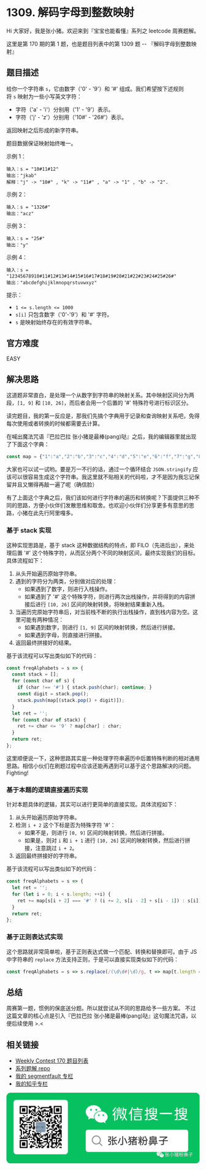 # 1309. 解码字母到整数映射

Hi 大家好，我是张小猪。欢迎来到『宝宝也能看懂』系列之 leetcode 周赛题解。

这里是第 170 期的第 1 题，也是题目列表中的第 1309 题 -- 『解码字母到整数映射』

## 题目描述

给你一个字符串 `s`，它由数字（'0' - '9'）和 '#' 组成。我们希望按下述规则将 `s` 映射为一些小写英文字符：

- 字符（'a' - 'i'）分别用（'1' - '9'）表示。
- 字符（'j' - 'z'）分别用（'10#' - '26#'）表示。

返回映射之后形成的新字符串。

题目数据保证映射始终唯一。

示例 1：

```shell
输入：s = "10#11#12"
输出："jkab"
解释："j" -> "10#" , "k" -> "11#" , "a" -> "1" , "b" -> "2".
```

示例 2：

```shell
输入：s = "1326#"
输出："acz"
```

示例 3：

```shell
输入：s = "25#"
输出："y"
```

示例 4：

```shell
输入：s = "12345678910#11#12#13#14#15#16#17#18#19#20#21#22#23#24#25#26#"
输出："abcdefghijklmnopqrstuvwxyz"
```

提示：

- `1 <= s.length <= 1000`
- `s[i]` 只包含数字（'0'-'9'）和 '#' 字符。
- `s` 是映射始终存在的有效字符串。

## 官方难度

EASY

## 解决思路

这道题非常直白，是处理一个从数字到字符串的映射关系。其中映射区间分为两段，`[1, 9]` 和 `[10, 26]`，而后者会用一个后置的 '#' 特殊符号进行标识区分。

读完题目，我的第一反应是，那我们先搞个字典用于记录和查询映射关系吧，免得每次使用或者转换的时候都需要去计算。

在喊出魔法咒语『巴拉巴拉 张小猪是最棒(pang)哒』之后，我的编辑器里就出现了下面这个字典：

```js
const map = {"1":"a","2":"b","3":"c","4":"d","5":"e","6":"f","7":"g","8":"h","9":"i","10":"j","11":"k","12":"l","13":"m","14":"n","15":"o","16":"p","17":"q","18":"r","19":"s","20":"t","21":"u","22":"v","23":"w","24":"x","25":"y","26":"z"};
```

大家也可以试一试哟。要是万一不行的话，通过一个循环结合 `JSON.stringify` 应该可以很容易生成这个字符串。我这里就不贴相关的代码啦，才不是因为我忘记保留并且又懒得再敲一遍了呢（确信脸）

有了上面这个字典之后，我们该如何进行字符串的遍历和转换呢？下面提供三种不同的思路，方便小伙伴们发散思维和取舍。也欢迎小伙伴们分享更多有意思的思路，小猪在此先行阿里嘎多。

### 基于 stack 实现

这种实现思路是，基于 stack 这种数据结构的特点，即 FILO（先进后出），来处理后置 '#' 这个特殊字符，从而区分两个不同的映射区间，最终实现我们的目标。具体流程如下：

1. 从头开始遍历原始字符串。
2. 遇到的字符分为两类，分别做对应的处理：
   - 如果遇到了数字，则进行入栈操作。
   - 如果遇到了 '#' 这个特殊字符，则进行两次出栈操作，并将得到的内容拼接后进行 `[10, 26]` 区间的映射转换，将映射结果重新入栈。
3. 当遍历完原始字符串后，对当前栈不断的执行出栈操作，直到栈内容为空。这里可能有两种情况：
   - 如果遇到数字，则进行 `[1, 9]` 区间的映射转换，然后进行拼接。
   - 如果遇到字母，则直接进行拼接。
4. 返回最终拼接好的结果。

基于该流程可以写出类似如下的代码：

```js
const freqAlphabets = s => {
  const stack = [];
  for (const char of s) {
    if (char !== '#') { stack.push(char); continue; }
    const digit = stack.pop();
    stack.push(map[(stack.pop() + digit)]);
  }
  let ret = '';
  for (const char of stack) {
    ret += char <= '9' ? map[char] : char;
  }
  return ret;
};
```

这里顺便说一下，这种思路其实是一种处理字符串遍历中后置特殊判断的相对通用思路。相信小伙们在刷题过程中应该还能再遇到可以基于这个思路解决的问题。Fighting!

### 基于本题的逻辑直接遍历实现

针对本题具体的逻辑，其实可以进行更简单的直接实现。具体流程如下：

1. 从头开始遍历原始字符串。
2. 检测 `i + 2` 这个下标是否为特殊字符 '#'：
   - 如果不是，则进行 `[0, 9]` 区间的映射转换，然后进行拼接。
   - 如果是，则对 `i` 和 `i + 1` 进行 `[10, 26]` 区间的映射转换，然后进行拼接，注意跳过 `i + 2`。
3. 返回最终拼接好的字符串。

基于该流程可以写出类似如下的代码：

```js
const freqAlphabets = s => {
  let ret = '';
  for (let i = 0; i < s.length; ++i) {
    ret += map[s[i + 2] === '#' ? (i += 2, s[i - 2] + s[i - 1]) : s[i]];
  }
  return ret;
};
```

### 基于正则表达式实现

这个思路就非常简单啦，基于正则表达式做一个匹配、转换和替换即可。由于 JS 中字符串的 `replace` 方法支持正则，于是可以直接实现类似如下的代码：

```js
const freqAlphabets = s => s.replace(/(\d\d#|\d)/g, t => map[t.length === 3 ? t[0] + t[1] : t]);
```

## 总结

周赛第一题，惯例的保底送分题。所以就尝试从不同的思路给予一些方案。
不过这篇文章的核心点是引入『巴拉巴拉 张小猪是最棒(pang)哒』这句魔法咒语，以便后续使用 >.<

## 相关链接

- [Weekly Contest 170 题目列表](https://github.com/poppinlp/leetcode#weekly-contest-170)
- [系列题解 repo](https://github.com/poppinlp/leetcode)
- [我的 segmentfault 专栏](https://segmentfault.com/blog/zxzfbz)
- [我的知乎专栏](https://zhuanlan.zhihu.com/zxzfbz)

![我的微信公众号：张小猪粉鼻子](../resources/qrcode_green.jpeg)
